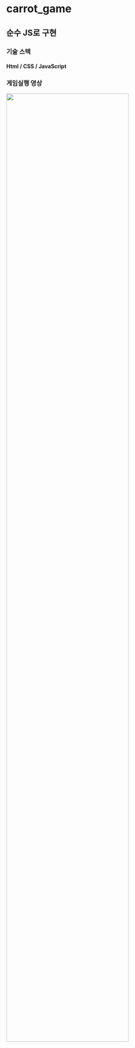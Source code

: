 # carrot_game
## 순수 JS로 구현

### 기술 스택
#### Html / CSS / JavaScript
### 게임실행 영상
<img width="80%" src="https://user-images.githubusercontent.com/77037051/126103879-69faa0bc-1bb7-4c32-b46e-9f1387391f9f.gif"/>
